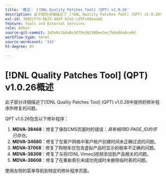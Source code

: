 ```yaml
---
title: '概述： [!DNL Quality Patches Tool] (QPT) v1.0.26'
description: 此子部分详细描述了 [!DNL Quality Patches Tool] (QPT) v1.0.26中提供的修补程序所修复的问题。
exl-id: 36851ffd-bb25-483f-b7a5-c25fc68eaab6
feature: Tools and External Services
role: Admin
source-git-commit: 1d2e0c1b4a8e3d79a362500ee3ec7bde84a6ce0d
workflow-type: tm+mt
source-wordcount: '141'
ht-degree: 0%

---
```


# [!DNL Quality Patches Tool] (QPT) v1.0.26概述

此子部分详细描述了[!DNL Quality Patches Tool] (QPT) v1.0.26中提供的修补程序所修复的问题。

QPT v1.0.26包含以下修补程序：

1. **MDVA-38468**：修复了保存CMS页面时的错误：*具有相同ID PAGE_ID的项已存在*。
1. **MDVA-34680**：修复了在客户网格中客户帐户创建时间未正确过滤的问题。
1. **MDVA-37068**：修复了购物车仅包含虚拟产品时显示的税率不正确的问题。
1. **MDVA-38308**：修复了与将[!DNL Vimeo]视频添加到产品相关的问题。
1. **MDVA-38608**：修复了在重新索引未成功完成时未删除临时表的问题。

使用左侧的菜单导航到特定的修补程序页面。
